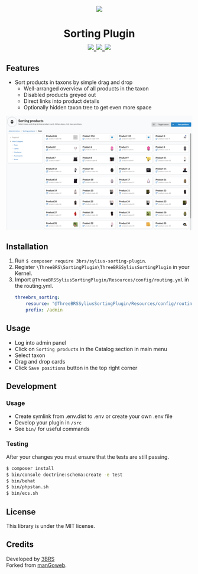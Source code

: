 <p align="center">
    <a href="https://www.3brs.com" target="_blank">
        <img src="https://3brs1.fra1.cdn.digitaloceanspaces.com/3brs/logo/3BRS-logo-sylius-200.png"/>
    </a>
</p>
<h1 align="center">
Sorting Plugin
<br />
    <a href="https://packagist.org/packages/3brs/sylius-sorting-plugin" title="License" target="_blank">
        <img src="https://img.shields.io/packagist/l/3brs/sylius-sorting-plugin" />
    </a>
    <a href="https://packagist.org/packages/3brs/sylius-sorting-plugin" title="Version" target="_blank">
        <img src="https://img.shields.io/packagist/v/3brs/sylius-sorting-plugin" />
    </a>
    <a href="https://circleci.com/gh/3BRS/sylius-sorting-plugin" title="Build status" target="_blank">
        <img src="https://circleci.com/gh/3BRS/sylius-sorting-plugin.svg?style=shield" />
    </a>
</h1>

## Features

* Sort products in taxons by simple drag and drop
  * Well-arranged overview of all products in the taxon
  * Disabled products greyed out
  * Direct links into product details
  * Optionally hidden taxon tree to get even more space

<p align="center">
	<img src="https://raw.githubusercontent.com/3BRS/sylius-sorting-plugin/master/doc/sorting.png"/>
</p>

## Installation

1. Run `$ composer require 3brs/sylius-sorting-plugin`.
2. Register `\ThreeBRS\SortingPlugin\ThreeBRSSyliusSortingPlugin` in your Kernel.
3. Import `@ThreeBRSSyliusSortingPlugin/Resources/config/routing.yml` in the routing.yml.
	```yaml
	threebrs_sorting:
	    resource: "@ThreeBRSSyliusSortingPlugin/Resources/config/routing.yml"
	    prefix: /admin
	```

## Usage

* Log into admin panel
* Click on `Sorting products` in the Catalog section in main menu
* Select taxon
* Drag and drop cards
* Click `Save positions` button in the top right corner

## Development

### Usage

- Create symlink from .env.dist to .env or create your own .env file
- Develop your plugin in `/src`
- See `bin/` for useful commands

### Testing

After your changes you must ensure that the tests are still passing.

```bash
$ composer install
$ bin/console doctrine:schema:create -e test
$ bin/behat
$ bin/phpstan.sh
$ bin/ecs.sh
```

License
-------
This library is under the MIT license.

Credits
-------
Developed by [3BRS](https://3brs.com)<br>
Forked from [manGoweb](https://github.com/mangoweb-sylius/SyliusSortingPlugin).